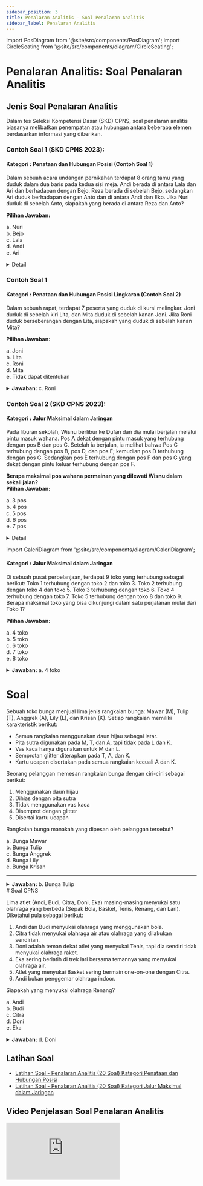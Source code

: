 ```yaml
---
sidebar_position: 3
title: Penalaran Analitis - Soal Penalaran Analitis
sidebar_label: Penalaran Analitis
---
```


import PosDiagram from '@site/src/components/PosDiagram';
import CircleSeating from '@site/src/components/diagram/CircleSeating';

# Penalaran Analitis: Soal Penalaran Analitis

## Jenis Soal Penalaran Analitis

Dalam tes Seleksi Kompetensi Dasar (SKD) CPNS, soal penalaran analitis biasanya melibatkan penempatan atau hubungan antara beberapa elemen berdasarkan informasi yang diberikan.

### Contoh Soal 1 (SKD CPNS 2023):

#### Kategori : Penataan dan Hubungan Posisi (Contoh Soal 1)

Dalam sebuah acara undangan pernikahan terdapat 8 orang tamu yang duduk dalam dua baris pada kedua sisi meja. Andi berada di antara Lala dan Ari dan berhadapan dengan Bejo. Reza berada di sebelah Bejo, sedangkan Ari duduk berhadapan dengan Anto dan di antara Andi dan Eko. Jika Nuri duduk di sebelah Anto, siapakah yang berada di antara Reza dan Anto?

**Pilihan Jawaban:**

a. Nuri  
b. Bejo  
c. Lala  
d. Andi  
e. Ari

<details>
<summary>Detail</summary>

**Penjelasan:**

- **Andi** berada di antara **Lala** dan **Ari**, dan berhadapan dengan **Bejo**.
- **Reza** berada di sebelah **Bejo**.
- **Ari** duduk berhadapan dengan **Anto** dan berada di antara **Andi** dan **Eko**.
- **Nuri** duduk di sebelah **Anto**.

**Susunan Posisi Tamu:**

| Lala | Andi | Ari | Eko |
| ---- | ---- | --- | --- |

| Bejo | Reza | Anto | Nuri |
| ---- | ---- | ---- | ---- |

Dengan susunan ini, **Bejo** berada di antara **Reza** dan **Anto**.

**Jawaban yang benar adalah:** **b. Bejo**

</details>

### Contoh Soal 1

#### Kategori : Penataan dan Hubungan Posisi Lingkaran (Contoh Soal 2)

Dalam sebuah rapat, terdapat 7 peserta yang duduk di kursi melingkar. Joni duduk di sebelah kiri Lita, dan Mita duduk di sebelah kanan Joni. Jika Roni duduk berseberangan dengan Lita, siapakah yang duduk di sebelah kanan Mita?

**Pilihan Jawaban:**

a. Joni  
b. Lita  
c. Roni  
d. Mita  
e. Tidak dapat ditentukan

<details>
<summary><strong>Jawaban:</strong>  c. Roni</summary>

**Penjelasan:**

Dalam sebuah rapat, terdapat 7 peserta yang duduk di kursi melingkar. Berikut informasi yang diberikan:

1. **Joni** duduk di sebelah kiri **Lita**.
2. **Mita** duduk di sebelah kanan **Joni**.
3. **Roni** duduk berseberangan dengan **Lita**.

Mari kita susun posisi mereka dalam kursi melingkar.

<CircleSeating />
Posisi 5, 6, dan 7 dapat diisi oleh peserta yang tersisa, tapi mereka tidak memengaruhi hasil akhir.

Menjawab Pertanyaan:

    Mita duduk di posisi 3.
    Di sebelah kanan Mita adalah posisi 4, di mana Roni duduk.

Jadi, jawaban yang benar adalah:

**c. Roni**

</details>

### Contoh Soal 2 (SKD CPNS 2023):

#### Kategori : Jalur Maksimal dalam Jaringan

Pada liburan sekolah, Wisnu berlibur ke Dufan dan dia mulai berjalan melalui pintu masuk wahana. Pos A dekat dengan pintu masuk yang terhubung dengan pos B dan pos C. Setelah ia berjalan, ia melihat bahwa Pos C terhubung dengan pos B, pos D, dan pos E; kemudian pos D terhubung dengan pos G. Sedangkan pos E terhubung dengan pos F dan pos G yang dekat dengan pintu keluar terhubung dengan pos F.

**Berapa maksimal pos wahana permainan yang dilewati Wisnu dalam sekali jalan?**  
**Pilihan Jawaban:**

a. 3 pos  
b. 4 pos  
c. 5 pos  
d. 6 pos  
e. 7 pos

<details>
<summary>Detail</summary>

**Penjelasan:**

Mari kita gambarkan struktur hubungan antar pos:

## Visualisasi Struktur Koneksi

<PosDiagram />

### Jalur Terpanjang

Beberapa jalur yang mungkin ditempuh Wisnu tanpa mengunjungi pos yang sama lebih dari sekali:

1. **A → C → E → G → F**

   - Pos yang dilalui: A, C, E, G, F (5 pos)

2. **A → C → D → G → F**

   - Pos yang dilalui: A, C, D, G, F (5 pos)

3. **A → B → C → E → G → F**

   - Pos yang dilalui: A, B, C, E, G, F (6 pos)

4. **A → B → C → D → G → F**
   - Pos yang dilalui: A, B, C, D, G, F (6 pos)

### Kesimpulan

Jalur terpanjang yang mungkin adalah:

- **A → B → C → D → G → F**
- **A → B → C → E → G → F**

Keduanya melibatkan **6 pos**.

Jadi, maksimal pos wahana permainan yang dilewati Wisnu dalam sekali jalan adalah **6 pos**.

**Jawaban yang tepat adalah: d. 6 pos.**

</details>

import GaleriDiagram from '@site/src/components/diagram/GaleriDiagram';

#### Kategori : Jalur Maksimal dalam Jaringan

Di sebuah pusat perbelanjaan, terdapat 9 toko yang terhubung sebagai berikut: Toko 1 terhubung dengan toko 2 dan toko 3. Toko 2 terhubung dengan toko 4 dan toko 5. Toko 3 terhubung dengan toko 6. Toko 4 terhubung dengan toko 7. Toko 5 terhubung dengan toko 8 dan toko 9. Berapa maksimal toko yang bisa dikunjungi dalam satu perjalanan mulai dari Toko 1?

**Pilihan Jawaban:**

a. 4 toko  
b. 5 toko  
c. 6 toko  
d. 7 toko  
e. 8 toko

<details>
<summary><strong>Jawaban:</strong> a. 4 toko</summary>
## Penjelasan

Di sebuah pusat perbelanjaan, terdapat 9 toko yang terhubung sebagai berikut:

- **Toko 1** terhubung dengan Toko 2 dan Toko 3.
- **Toko 2** terhubung dengan Toko 4 dan Toko 5.
- **Toko 3** terhubung dengan Toko 6.
- **Toko 4** terhubung dengan Toko 7.
- **Toko 5** terhubung dengan Toko 8 dan Toko 9.

Graf yang menggambarkan hubungan toko-toko adalah sebagai berikut:

### Visualisasi Struktur Koneksi

Berikut adalah visualisasi struktur koneksi toko:

```plaintext
   1
  / \
 2   3
/ \   \
4   5   6
|  / \
7 8   9
```

## Tujuan

Cari jalur terpanjang yang dapat dilalui tanpa mengunjungi toko yang sama lebih dari sekali, dimulai dari Toko 1.

## Solusi

Mari kita coba beberapa jalur dari Toko 1:

1. **Jalur dari Toko 1 ke Toko 2:**

   - 1 → 2 → 4 → 7
   - 1 → 2 → 5 → 8
   - 1 → 2 → 5 → 9

   Panjang jalur: 4 toko

2. **Jalur dari Toko 1 ke Toko 3:**

   - 1 → 3 → 6

   Panjang jalur: 3 toko

Jadi, jalur terpanjang yang dapat kita temukan adalah sebagai berikut:

1. Dari Toko 1 ke Toko 2 → Toko 4 → Toko 7: Panjang 4 toko.
2. Dari Toko 1 ke Toko 2 → Toko 5 → Toko 8: Panjang 4 toko.
3. Dari Toko 1 ke Toko 2 → Toko 5 → Toko 9: Panjang 4 toko.
4. Dari Toko 1 ke Toko 3 → Toko 6: Panjang 3 toko.

## Kesimpulan

Jumlah maksimum toko yang bisa dikunjungi dalam satu perjalanan mulai dari Toko 1 adalah **4 toko**.

</details>

# Soal

Sebuah toko bunga menjual lima jenis rangkaian bunga: Mawar (M), Tulip (T), Anggrek (A), Lily (L), dan Krisan (K). Setiap rangkaian memiliki karakteristik berikut:

- Semua rangkaian menggunakan daun hijau sebagai latar.
- Pita sutra digunakan pada M, T, dan A, tapi tidak pada L dan K.
- Vas kaca hanya digunakan untuk M dan L.
- Semprotan glitter diterapkan pada T, A, dan K.
- Kartu ucapan disertakan pada semua rangkaian kecuali A dan K.

Seorang pelanggan memesan rangkaian bunga dengan ciri-ciri sebagai berikut:

1. Menggunakan daun hijau
2. Dihias dengan pita sutra
3. Tidak menggunakan vas kaca
4. Disemprot dengan glitter
5. Disertai kartu ucapan

Rangkaian bunga manakah yang dipesan oleh pelanggan tersebut?

a. Bunga Mawar  
b. Bunga Tulip  
c. Bunga Anggrek  
d. Bunga Lily  
e. Bunga Krisan

---

<details>
<summary><strong>Jawaban:</strong> b. Bunga Tulip </summary>

### Jawaban dan Penjelasan

Mari kita analisis ciri-ciri yang dibutuhkan oleh pelanggan:

1. **Menggunakan daun hijau**: Semua rangkaian bunga menggunakan daun hijau.
2. **Dihias dengan pita sutra**: Pita sutra digunakan pada Mawar (M), Tulip (T), dan Anggrek (A).
3. **Tidak menggunakan vas kaca**: Vas kaca hanya digunakan untuk Mawar (M) dan Lily (L). Jadi, rangkaian yang tidak menggunakan vas kaca adalah Tulip (T), Anggrek (A), dan Krisan (K).
4. **Disemprot dengan glitter**: Glitter diterapkan pada Tulip (T), Anggrek (A), dan Krisan (K).
5. **Disertai kartu ucapan**: Kartu ucapan disertakan pada semua rangkaian kecuali Anggrek (A) dan Krisan (K).

Sekarang kita cari rangkaian yang memenuhi semua ciri-ciri tersebut:

- **Mawar (M)**: Menggunakan daun hijau, dihias dengan pita sutra, menggunakan vas kaca, tidak disemprot glitter, disertai kartu ucapan. (Tidak memenuhi karena menggunakan vas kaca dan tidak disemprot glitter)
- **Tulip (T)**: Menggunakan daun hijau, dihias dengan pita sutra, tidak menggunakan vas kaca, disemprot glitter, disertai kartu ucapan. (Memenuhi semua ciri-ciri)
- **Anggrek (A)**: Menggunakan daun hijau, dihias dengan pita sutra, tidak menggunakan vas kaca, disemprot glitter, tidak disertai kartu ucapan. (Tidak memenuhi karena tidak disertai kartu ucapan)
- **Lily (L)**: Menggunakan daun hijau, tidak dihias dengan pita sutra, menggunakan vas kaca, tidak disemprot glitter, disertai kartu ucapan. (Tidak memenuhi karena tidak dihias dengan pita sutra dan disemprot glitter)
- **Krisan (K)**: Menggunakan daun hijau, tidak dihias dengan pita sutra, tidak menggunakan vas kaca, disemprot glitter, tidak disertai kartu ucapan. (Tidak memenuhi karena tidak dihias dengan pita sutra dan tidak disertai kartu ucapan)

**Jadi, rangkaian bunga yang dipesan oleh pelanggan tersebut adalah:**

- **Bunga Tulip (T)**
</details>
# Soal CPNS

Lima atlet (Andi, Budi, Citra, Doni, Eka) masing-masing menyukai satu olahraga yang berbeda (Sepak Bola, Basket, Tenis, Renang, dan Lari). Diketahui pula sebagai berikut:

1. Andi dan Budi menyukai olahraga yang menggunakan bola.
2. Citra tidak menyukai olahraga air atau olahraga yang dilakukan sendirian.
3. Doni adalah teman dekat atlet yang menyukai Tenis, tapi dia sendiri tidak menyukai olahraga raket.
4. Eka sering berlatih di trek lari bersama temannya yang menyukai olahraga air.
5. Atlet yang menyukai Basket sering bermain one-on-one dengan Citra.
6. Andi bukan penggemar olahraga indoor.

Siapakah yang menyukai olahraga Renang?

a. Andi  
b. Budi  
c. Citra  
d. Doni  
e. Eka  

<details>
<summary><strong>Jawaban:</strong> d. Doni </summary>

### Jawaban dan Penjelasan

Mari kita analisis informasi yang diberikan untuk menentukan siapa yang menyukai olahraga Renang. Berikut adalah tips eliminasi opsi:

1. **Eka**:
   - **Eka** sering berlatih di trek lari dan temannya yang menyukai Renang adalah atlet lain. Jadi Eka menyukai Lari dan bukan Renang.
   - **Eliminasi**: Eka (e)

2. **Citra**:
   - **Citra** tidak menyukai olahraga air (Renang) atau olahraga yang dilakukan sendirian (Tenis). Jadi Citra tidak bisa menyukai Renang.
   - **Eliminasi**: Citra (c)

3. **Doni**:
   - **Doni** adalah teman dekat atlet yang menyukai Tenis, tetapi Doni sendiri tidak menyukai olahraga raket. Jadi Doni bisa menyukai Sepak Bola, Basket, Renang, atau Lari, tetapi bukan Tenis.
   - Karena Doni tidak menyukai Tenis, dan Andi dan Budi menyukai olahraga yang menggunakan bola, serta Doni tidak menyukai olahraga raket dan basket (yang disukai Citra), maka Doni kemungkinan besar menyukai Renang.
   - **Kemungkinan besar**: Doni (d)

4. **Andi**:
   - **Andi** dan **Budi** menyukai olahraga yang menggunakan bola, yaitu Sepak Bola atau Basket. Andi bukan penggemar olahraga indoor, sehingga Andi tidak menyukai Tenis. Jadi Andi menyukai Sepak Bola atau Basket.
   - **Eliminasi**: Andi (a)

5. **Budi**:
   - **Budi** menyukai olahraga yang menggunakan bola, yaitu Sepak Bola atau Basket. Jika Andi menyukai Sepak Bola, maka Budi menyukai Basket, dan sebaliknya.
   - Karena Budi adalah salah satu dari dua orang yang menyukai olahraga dengan bola dan Doni bukan teman dekat atlet yang menyukai Tenis, Budi tidak bisa menyukai Renang.
   - **Eliminasi**: Budi (b)

Dengan informasi ini, atlet yang menyukai olahraga Renang adalah **Doni**.

**Jadi, atlet yang menyukai olahraga Renang adalah:**

- **Doni (d)**
</details>

## Latihan Soal

- [Latihan Soal - Penalaran Analitis (20 Soal) Kategori Penataan dan Hubungan Posisi](/ringkasan-skd-cpns/docs/latihan-soal/soal-verbal/latihan-soal-penalaran-analitis)
- [Latihan Soal - Penalaran Analitis (20 Soal) Kategori Jalur Maksimal dalam Jaringan](/ringkasan-skd-cpns/docs/latihan-soal/soal-verbal/latihan-soal-penalaran-anlistis-jalur)

## Video Penjelasan Soal Penalaran Analitis

<div style={{ position: 'relative', paddingBottom: '56.25%', height: 0, overflow: 'hidden', maxWidth: '100%', height: 'auto' }}>
  <iframe 
    style={{ position: 'absolute', top: 0, left: 0, width: '100%', height: '100%' }} 
    src="https://www.youtube.com/embed/Kamb7N3XnNE" 
    title="YouTube video player" 
    frameBorder="0" 
    allow="accelerometer; autoplay; clipboard-write; encrypted-media; gyroscope; picture-in-picture" 
    allowFullScreen
  />
</div>
----
<div style={{ position: 'relative', paddingBottom: '56.25%', height: 0, overflow: 'hidden', maxWidth: '100%', height: 'auto' }}>
  <iframe 
    style={{ position: 'absolute', top: 0, left: 0, width: '100%', height: '100%' }} 
    src="https://www.youtube.com/embed/jOBXIgqpEMA" 
    title="YouTube video player" 
    frameBorder="0" 
    allow="accelerometer; autoplay; clipboard-write; encrypted-media; gyroscope; picture-in-picture" 
    allowFullScreen
  />
</div>
